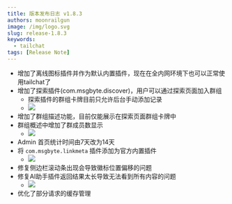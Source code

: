 ```yaml
---
title: 版本发布日志 v1.8.3
authors: moonrailgun
image: /img/logo.svg
slug: release-1.8.3
keywords:
  - tailchat
tags: [Release Note]
---
```


- 增加了离线图标插件并作为默认内置插件，现在在全内网环境下也可以正常使用tailchat了
- 增加了探索插件(com.msgbyte.discover)，用户可以通过探索页面加入群组
  - 探索插件的群组卡牌目前只允许后台手动添加记录
  - ![](/img/blog/release-note/v1.8.3/1.png)
- 增加了群组描述功能，目前仅能展示在探索页面群组卡牌中
- 群组概述中增加了群成员数显示
  - ![](/img/blog/release-note/v1.8.3/2.png)
- Admin 首页统计时间由7天改为14天
- 将 `com.msgbyte.linkmeta` 插件添加为官方内置插件
  - ![](/img/blog/release-note/v1.8.3/3.png)
- 修复侧边栏滚动条出现会导致徽标位置偏移的问题
- 修复AI助手插件返回结果太长导致无法看到所有内容的问题
  - ![](/img/blog/release-note/v1.8.3/4.png)
- 优化了部分请求的缓存管理
